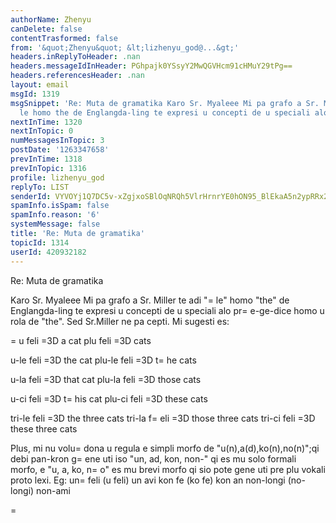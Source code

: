```yaml
---
authorName: Zhenyu
canDelete: false
contentTrasformed: false
from: '&quot;Zhenyu&quot; &lt;lizhenyu_god@...&gt;'
headers.inReplyToHeader: .nan
headers.messageIdInHeader: PGhpajk0YSsyY2MwQGVHcm91cHMuY29tPg==
headers.referencesHeader: .nan
layout: email
msgId: 1319
msgSnippet: 'Re: Muta de gramatika Karo Sr. Myaleee Mi pa grafo a Sr. Miller te adi
  le homo the de Englangda-ling te expresi u concepti de u speciali alo pre-ge-dice'
nextInTime: 1320
nextInTopic: 0
numMessagesInTopic: 3
postDate: '1263347658'
prevInTime: 1318
prevInTopic: 1316
profile: lizhenyu_god
replyTo: LIST
senderId: VYVOYj1Q7DC5v-xZgjxoSBlOqNRQh5VlrHrnrYE0hON95_BlEkaA5n2ypRRx2lm_o6tew5KCcOXT-1q7qwr7k8NiByUHQQhci00
spamInfo.isSpam: false
spamInfo.reason: '6'
systemMessage: false
title: 'Re: Muta de gramatika'
topicId: 1314
userId: 420932182
---
```


Re: Muta de gramatika 


Karo Sr. Myaleee
Mi pa grafo a Sr. Miller te adi "=
le" homo "the" de Englangda-ling te expresi u
concepti de u speciali alo pr=
e-ge-dice homo u rola de "the". Sed Sr.Miller ne pa
cepti.
Mi sugesti es:

=
u feli =3D a cat
plu feli =3D cats

u-le feli =3D the cat
plu-le feli =3D t=
he cats

u-la feli =3D that cat
plu-la feli =3D those cats

u-ci feli =3D t=
his cat
plu-ci feli =3D these cats

tri-le feli =3D the three cats
tri-la f=
eli =3D those three cats
tri-ci feli =3D these three cats

Plus, mi nu volu=
 dona u regula e simpli morfo de "u(n),a(d),ko(n),no(n)";qi debi
pan-kron g=
ene uti iso "un, ad, kon, non-" qi es mu solo formali morfo, e "u, a,
ko, n=
o" es mu brevi morfo qi sio pote gene uti pre plu vokali proto lexi.
Eg:
un=
 feli (u feli)
un avi
kon fe (ko fe)
kon an
non-longi (no-longi)
non-ami


=

